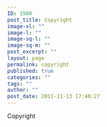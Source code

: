 ```yaml
---
ID: 1980
post_title: Copyright
image-xl: ""
image-l: ""
image-sq-l: ""
image-sq-m: ""
post_excerpt: ""
layout: page
permalink: copyright
published: true
categories: ""
tags: ""
author: ""
post_date: 2011-11-13 17:40:27
---
```

Copyright